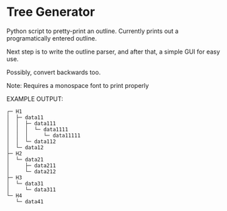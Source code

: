 # Tree Generator
Python script to pretty-print an outline. Currently prints out a programatically entered outline.

Next step is to write the outline parser, and after that, a simple GUI for easy use.

Possibly, convert backwards too.

Note: Requires a monospace font to print properly

EXAMPLE OUTPUT: 
```
┌─ H1
│  ├─ data11
│  │  ├─ data111
│  │  │  └─ data1111
│  │  │     └─ data11111
│  │  └─ data112
│  └─ data12
├─ H2
│  └─ data21
│     ├─ data211
│     └─ data212
├─ H3
│  └─ data31
│     └─ data311
└─ H4
   └─ data41
```
